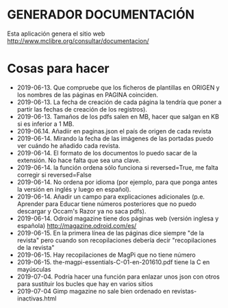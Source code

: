 # GENERADOR DOCUMENTACIÓN

Esta aplicación genera el sitio web http://www.mclibre.org/consultar/documentacion/


# Cosas para hacer
* 2019-06-13. Que compruebe que los ficheros de plantillas en ORIGEN y los nombres de las páginas en PAGINA coinciden.
* 2019-06-13. La fecha de creación de cada página la tendría que poner a partir las fechas de creación de los registros).
* 2019-06-13. Tamaños de los pdfs salen en MB, hacer que salgan en KB si es inferior a 1 MB.
* 2019-06.14. Añadiir en paginas.json el país de origen de cada revista
* 2019-06-14. Mirando la fecha de las imágenes de las portadas puedo ver cuándo he añadido cada revista.
* 2019-06-14. El formato de los documentos lo puedo sacar de la extensión. No hace falta que sea una clave.
* 2019-06-14. la función ordena sólo funciona si reversed=True, me falta corregir si reversed=False
* 2019-06-14. No ordena por idioma (por ejemplo, para que ponga antes la versión en inglés y luego en español).
* 2019-06-14. Añadir un campo para explicaciones adicionales (p.e. Aprender para Educar tiene números posteriores que no puedo descargar y Occam's Razor ya no saca pdfs).
* 2019-06-14. Odroid magazine tiene dos páginas web (versión inglesa y española) http://magazine.odroid.com/es/
* 2019-06-15. En la primera línea de las páginas dice siempre "de la revista" pero cuando son recopilaciones debería decir "recopilaciones de la revista"
* 2019-06-15. Hay recopilaciones de MagPi que no tiene número
* 2019-06-15. the-magpi-essentials-C-01-en-201610.pdf tiene la C en mayúsculas
* 2019-07-04. Podría hacer una función para enlazar unos json con otros para sustituir los bucles que hay en varios sitios
* 2019-07-04 Gimp magazine no sale bien ordenado en revistas-inactivas.html